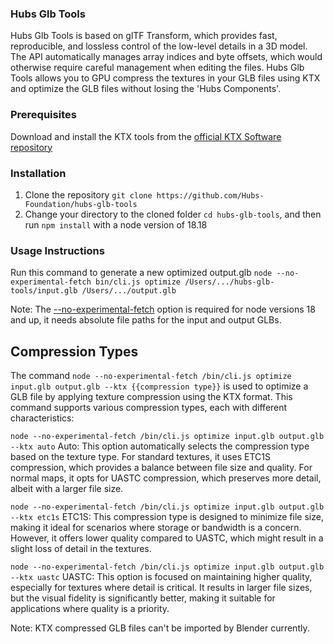 ### Hubs Glb Tools
Hubs Glb Tools is based on glTF Transform, which provides fast, reproducible, and lossless control of the low-level details in a 3D model. The API automatically manages array indices and byte offsets, which would otherwise require careful management when editing the files.
Hubs Glb Tools allows you to GPU compress the textures in your GLB files using KTX and optimize the GLB files without losing the 'Hubs Components'.


### Prerequisites
Download and install the KTX tools from the [official KTX Software repository](https://github.com/KhronosGroup/KTX-Software)

### Installation
1. Clone the repository
`git clone https://github.com/Hubs-Foundation/hubs-glb-tools`
2. Change your directory to the cloned folder `cd hubs-glb-tools`, and then run `npm install` with a node version of 18.18


### Usage Instructions
Run this command to generate a new optimized output.glb
`node --no-experimental-fetch bin/cli.js optimize /Users/.../hubs-glb-tools/input.glb /Users/.../output.glb`

Note:
The [--no-experimental-fetch](https://github.com/node-fetch/node-fetch/issues/1566) option is required for node versions 18 and up, it needs absolute file paths for the input and output GLBs.


## Compression Types
The command `node --no-experimental-fetch /bin/cli.js optimize input.glb output.glb --ktx {{compression type}}` is used to optimize a GLB file by applying texture compression using the KTX format. This command supports various compression types, each with different characteristics:

`node --no-experimental-fetch /bin/cli.js optimize input.glb output.glb --ktx auto`
Auto: This option automatically selects the compression type based on the texture type. For standard textures, it uses ETC1S compression, which provides a balance between file size and quality. For normal maps, it opts for UASTC compression, which preserves more detail, albeit with a larger file size.

`node --no-experimental-fetch /bin/cli.js optimize input.glb output.glb --ktx etc1s`
ETC1S: This compression type is designed to minimize file size, making it ideal for scenarios where storage or bandwidth is a concern. However, it offers lower quality compared to UASTC, which might result in a slight loss of detail in the textures.

`node --no-experimental-fetch /bin/cli.js optimize input.glb output.glb --ktx uastc`
UASTC: This option is focused on maintaining higher quality, especially for textures where detail is critical. It results in larger file sizes, but the visual fidelity is significantly better, making it suitable for applications where quality is a priority.

Note:
KTX compressed GLB files can't be imported by Blender currently.
